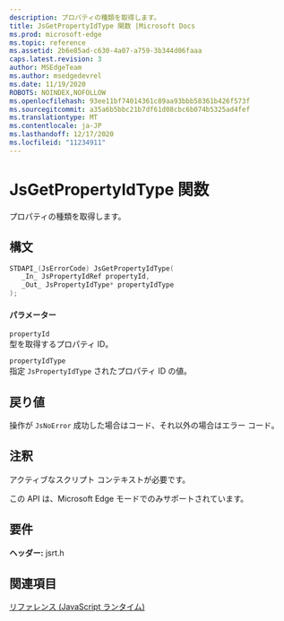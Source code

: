 ```yaml
---
description: プロパティの種類を取得します。
title: JsGetPropertyIdType 関数 |Microsoft Docs
ms.prod: microsoft-edge
ms.topic: reference
ms.assetid: 2b6e85ad-c630-4a07-a759-3b344d06faaa
caps.latest.revision: 3
author: MSEdgeTeam
ms.author: msedgedevrel
ms.date: 11/19/2020
ROBOTS: NOINDEX,NOFOLLOW
ms.openlocfilehash: 93ee11bf74014361c89aa93bbb58361b426f573f
ms.sourcegitcommit: a35a6b5bbc21b7df61d08cbc6b074b5325ad4fef
ms.translationtype: MT
ms.contentlocale: ja-JP
ms.lasthandoff: 12/17/2020
ms.locfileid: "11234911"
---
```

# JsGetPropertyIdType 関数

プロパティの種類を取得します。  
  
## 構文  
  
```cpp  
STDAPI_(JsErrorCode) JsGetPropertyIdType(  
   _In_ JsPropertyIdRef propertyId,  
   _Out_ JsPropertyIdType* propertyIdType  
);  
```  
  
#### パラメーター  
 `propertyId`  
 型を取得するプロパティ ID。  
  
 `propertyIdType`  
 指定 `JsPropertyIdType` されたプロパティ ID の値。  
  
## 戻り値  
 操作が `JsNoError` 成功した場合はコード、それ以外の場合はエラー コード。  
  
## 注釈  
 アクティブなスクリプト コンテキストが必要です。  
  
 この API は、Microsoft Edge モードでのみサポートされています。  
  
## 要件  
 **ヘッダー:** jsrt.h  
  
## 関連項目  
 [リファレンス (JavaScript ランタイム)](../chakra-hosting/reference-javascript-runtime.md)
